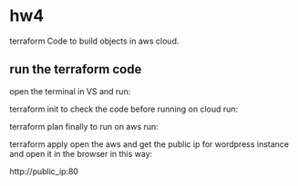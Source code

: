 # hw4
terraform Code to build objects in aws cloud.

## run the terraform code
open the terminal in VS and run:

terraform init
to check the code before running on cloud run:

terraform plan
finally to run on aws run:

terraform apply
open the aws and get the public ip for wordpress instance and open it in the browser in this way:

http://public_ip:80

